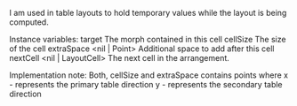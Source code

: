 I am used in table layouts to hold temporary values while the layout is being computed.

Instance variables:
	target 		<Morph>		The morph contained in this cell
	cellSize 		<Point>		The size of the cell
	extraSpace 	<nil | Point>	Additional space to add after this cell
	nextCell 	<nil | LayoutCell>	The next cell in the arrangement.

Implementation note:
Both, cellSize and extraSpace contains points where
	x - represents the primary table direction
	y - represents the secondary table direction
